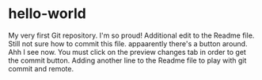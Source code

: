 # hello-world
My very first Git repository.  I'm so proud!
Additional edit to the Readme file.  Still not sure how to commit this file.  appaarently there's a button around.  Ahh I see now.  You must click on the preview changes tab in order to get the commit button.
Adding another line to the Readme file to play with git commit and remote.